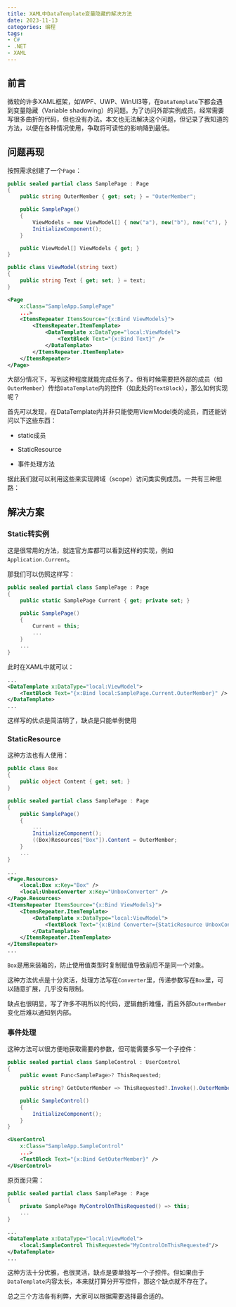 ```yaml
---
title: XAML中DataTemplate变量隐藏的解决方法
date: 2023-11-13
categories: 编程
tags:
- C#
- .NET
- XAML
---
```

## 前言

微软的许多XAML框架，如WPF、UWP、WinUI3等，在`DataTemplate`下都会遇到变量隐藏（Variable shadowing）的问题。为了访问外部实例成员，经常需要写很多曲折的代码，但也没有办法。本文也无法解决这个问题，但记录了我知道的方法，以便在各种情况使用，争取将可读性的影响降到最低。

## 问题再现

按照需求创建了一个`Page`：

```c#
public sealed partial class SamplePage : Page
{
    public string OuterMember { get; set; } = "OuterMember";

    public SamplePage()
    {
        ViewModels = new ViewModel[] { new("a"), new("b"), new("c"), };
        InitializeComponent();
    }

    public ViewModel[] ViewModels { get; }
}

public class ViewModel(string text)
{
    public string Text { get; set; } = text;
}
```

```xml
<Page
    x:Class="SampleApp.SamplePage"
    ...>
    <ItemsRepeater ItemsSource="{x:Bind ViewModels}">
        <ItemsRepeater.ItemTemplate>
            <DataTemplate x:DataType="local:ViewModel">
                <TextBlock Text="{x:Bind Text}" />
            </DataTemplate>
        </ItemsRepeater.ItemTemplate>
    </ItemsRepeater>
</Page>
```

大部分情况下，写到这种程度就能完成任务了。但有时候需要把外部的成员（如`OuterMember`）传给`DataTemplate`内的控件（如此处的`TextBlock`），那么如何实现呢？

首先可以发现，在DataTemplate内并非只能使用ViewModel类的成员，而还能访问以下这些东西：

* static成员

* StaticResource

* 事件处理方法

据此我们就可以利用这些来实现跨域（scope）访问类实例成员。一共有三种思路：

## 解决方案

### Static转实例

这是很常用的方法，就连官方库都可以看到这样的实现，例如`Application.Current`。

那我们可以仿照这样写：

```c#
public sealed partial class SamplePage : Page
{
    public static SamplePage Current { get; private set; }

    public SamplePage()
    {
        Current = this;
        ...
    }
    ...
}
```

此时在XAML中就可以：

```xml
...
<DataTemplate x:DataType="local:ViewModel">
    <TextBlock Text="{x:Bind local:SamplePage.Current.OuterMember}" />
</DataTemplate>
...
```

这样写的优点是简洁明了，缺点是只能单例使用

### StaticResource

这种方法也有人使用：

```c#
public class Box
{
    public object Content { get; set; }
}

public sealed partial class SamplePage : Page
{
    public SamplePage()
    {
        ...
        InitializeComponent();
        ((Box)Resources["Box"]).Content = OuterMember;
    }
    ...
}
```

```xml
...
<Page.Resources>
    <local:Box x:Key="Box" />
    <local:UnboxConverter x:Key="UnboxConverter" />
</Page.Resources>
<ItemsRepeater ItemsSource="{x:Bind ViewModels}">
    <ItemsRepeater.ItemTemplate>
        <DataTemplate x:DataType="local:ViewModel">
            <TextBlock Text="{x:Bind Converter={StaticResource UnboxConverter}, ConverterParameter={StaticResource Box}}" />
        </DataTemplate>
    </ItemsRepeater.ItemTemplate>
</ItemsRepeater>
...
```

`Box`是用来装箱的，防止使用值类型时复制赋值导致前后不是同一个对象。

这种方法优点是十分灵活，处理方法写在`Converter`里，传递参数写在`Box`里，可以随意扩展，几乎没有限制。

缺点也很明显，写了许多不明所以的代码，逻辑曲折难懂，而且外部`OuterMember`变化后难以通知到内部。

### 事件处理

这种方法可以很方便地获取需要的参数，但可能需要多写一个子控件：

```c#
public sealed partial class SampleControl : UserControl
{
    public event Func<SamplePage>? ThisRequested;

    public string? GetOuterMember => ThisRequested?.Invoke().OuterMember;

    public SampleControl()
    {
        InitializeComponent();
    }
}
```

```xml
<UserControl
    x:Class="SampleApp.SampleControl"
    ...>
    <TextBlock Text="{x:Bind GetOuterMember}" />
</UserControl>
```

原页面只需：

```c#
public sealed partial class SamplePage : Page
{
    private SamplePage MyControlOnThisRequested() => this;
    ...
}
```

```xml
...
<DataTemplate x:DataType="local:ViewModel">
    <local:SampleControl ThisRequested="MyControlOnThisRequested"/>
</DataTemplate>
...
```

这种方法十分优雅，也很灵活，缺点是要单独写一个子控件。但如果由于`DataTemplate`内容太长，本来就打算分开写控件，那这个缺点就不存在了。

总之三个方法各有利弊，大家可以根据需要选择最合适的。
